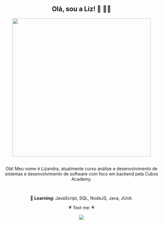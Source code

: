 
<span align="center">

##  Olá, sou a Liz! 👋 👩‍💻

</span>


<div align="center">
<img src="https://github.com/Lizaliz0/Lizaliz0/assets/138259133/6df4e6f1-65c2-48c8-be6c-f225609b72ba" width="450px"  />
</div>
<br/>

<p align="center">
  Olá! Meu nome é Lizandra, atualmente curso análise e desenvolvimento de sistemas e desenvolvimento de software com foco em backend pela Cubos Academy. 

</p>
<br/>

<p align="center">
  🚀  <strong>Learning: </strong> JavaScript, SQL, NodeJS, Java, JUnit.
</p>

<p align="center">
  💗 Text me: 💗
</p>

<p align="center">
  <a href="https:/www.linkedin.com/in/lizzgomes//" alt="Linkedin">
  <img src="https://img.shields.io/badge/-Linkedin-0e76a8?style=for-the-badge&logo=Linkedin&logoColor=white&link=https:/https://www.linkedin.com/in/lizzgomes//" /></a>
</p>  


